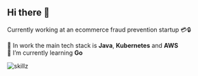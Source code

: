 ## Hi there 👋

Currently working at an ecommerce fraud prevention startup 💳🔒

🔭 In work the main tech stack is **Java**, **Kubernetes** and **AWS**  
🌱 I’m currently learning **Go**

![skillz](https://skillicons.dev/icons?i=kubernetes,aws,docker,idea,go,java,linux,mysql,git,terraform)

<!--
**markmckavanagh/markmckavanagh** is a ✨ _special_ ✨ repository because its `README.md` (this file) appears on your GitHub profile.

Here are some ideas to get you started:

- 🔭 I’m currently working on ...
- 🌱 I’m currently learning ...
- 👯 I’m looking to collaborate on ...
- 🤔 I’m looking for help with ...
- 💬 Ask me about ...
- 📫 How to reach me: ...
- 😄 Pronouns: ...
- ⚡ Fun fact: ...
-->
